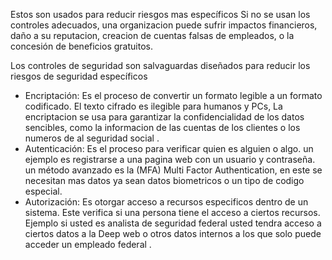 Estos son usados para reducir riesgos mas específicos 
Si no se usan los controles adecuados, una organizacion puede sufrir impactos financieros, daño a su reputacion, creacion de cuentas falsas de empleados, o la concesión de beneficios gratuitos.

Los controles de seguridad son salvaguardas diseñados para reducir los riesgos de seguridad específicos

- Encriptación: Es el proceso de convertir un formato legible a un formato codificado. El texto cifrado es ilegible para humanos y PCs, La encriptacion se usa para garantizar la confidencialidad de los datos sencibles, como la informacion de las cuentas de los clientes o los numeros de al seguridad social .
- Autenticación:  Es el proceso para verificar quien es alguien o algo. un ejemplo es registrarse a una pagina web con un usuario y contraseña. un método avanzado es la (MFA) Multi Factor Authentication, en este se necesitan mas datos ya sean datos biometricos o un tipo de codigo especial.  
- Autorización: Es otorgar acceso a recursos especificos dentro de un sistema.  Este verifica si una persona tiene el acceso a ciertos recursos. Ejemplo si usted es analista de seguridad federal usted tendra acceso a ciertos datos a la Deep web o otros datos internos a los que solo puede acceder un empleado federal .